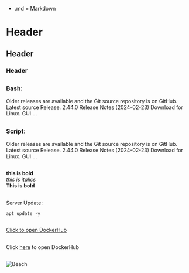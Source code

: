 - .md = Markdown 

# Header 
## Header 
### Header 
##
### Bash: 
Older releases are available and the Git source repository is on GitHub. Latest source Release. 2.44.0 Release Notes (2024-02-23) Download for Linux. GUI ...
##
### Script:
Older releases are available and the Git source repository is on GitHub. Latest source Release. 2.44.0 Release Notes (2024-02-23) Download for Linux. GUI ...
##
**this is bold** <br>
_this is italics_ <br>
__This is bold__ <br>
##

Server Update: 
```
apt update -y
```
## 
[Click to open DockerHub](https://hub.docker.com/) <br>

## 

Click [here](https://hub.docker.com/) to open DockerHub

##

![Beach](https://upload.wikimedia.org/wikipedia/commons/thumb/7/73/Beach_at_Fort_Lauderdale.jpg/1280px-Beach_at_Fort_Lauderdale.jpg)

